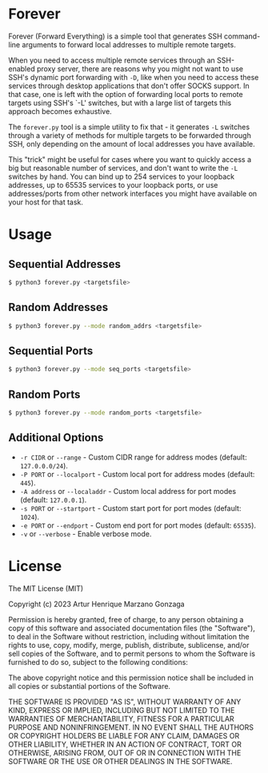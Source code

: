 # Forever

Forever (Forward Everything) is a simple tool that generates SSH command-line arguments to forward local addresses to multiple remote targets.

When you need to access multiple remote services through an SSH-enabled proxy server, there are reasons why you might not want to use SSH's dynamic port forwarding with `-D`, like when you need to access these services through desktop applications that don't offer SOCKS support. In that case, one is left with the option of forwarding local ports to remote targets using SSH's `-L' switches, but with a large list of targets this approach becomes exhaustive.

The `forever.py` tool is a simple utility to fix that - it generates `-L` switches through a variety of methods for multiple targets to be forwarded through SSH, only depending on the amount of local addresses you have available.

This "trick" might be useful for cases where you want to quickly access a big but reasonable number of services, and don't want to write the `-L` switches by hand. You can bind up to 254 services to your loopback addresses, up to 65535 services to your loopback ports, or use addresses/ports from other network interfaces you might have available on your host for that task.

# Usage

## Sequential Addresses
```bash
$ python3 forever.py <targetsfile>
```

## Random Addresses
```bash
$ python3 forever.py --mode random_addrs <targetsfile>
```

## Sequential Ports
```bash
$ python3 forever.py --mode seq_ports <targetsfile>
```

## Random Ports
```bash
$ python3 forever.py --mode random_ports <targetsfile>
```

## Additional Options
* `-r CIDR` or `--range` - Custom CIDR range for address modes (default: `127.0.0.0/24`).
* `-P PORT` or `--localport` - Custom local port for address modes (default: `445`).
* `-A address` or `--localaddr` - Custom local address for port modes (default: `127.0.0.1`).
* `-s PORT` or `--startport` - Custom start port for port modes (default: `1024`).
* `-e PORT` or `--endport` - Custom end port for port modes (default: `65535`).
* `-v` or `--verbose` - Enable verbose mode.

# License
The MIT License (MIT)

Copyright (c) 2023 Artur Henrique Marzano Gonzaga

Permission is hereby granted, free of charge, to any person
obtaining a copy of this software and associated documentation
files (the "Software"), to deal in the Software without
restriction, including without limitation the rights to use,
copy, modify, merge, publish, distribute, sublicense, and/or sell
copies of the Software, and to permit persons to whom the
Software is furnished to do so, subject to the following
conditions:

The above copyright notice and this permission notice shall be
included in all copies or substantial portions of the Software.

THE SOFTWARE IS PROVIDED "AS IS", WITHOUT WARRANTY OF ANY KIND,
EXPRESS OR IMPLIED, INCLUDING BUT NOT LIMITED TO THE WARRANTIES
OF MERCHANTABILITY, FITNESS FOR A PARTICULAR PURPOSE AND
NONINFRINGEMENT. IN NO EVENT SHALL THE AUTHORS OR COPYRIGHT
HOLDERS BE LIABLE FOR ANY CLAIM, DAMAGES OR OTHER LIABILITY,
WHETHER IN AN ACTION OF CONTRACT, TORT OR OTHERWISE, ARISING
FROM, OUT OF OR IN CONNECTION WITH THE SOFTWARE OR THE USE OR
OTHER DEALINGS IN THE SOFTWARE.
